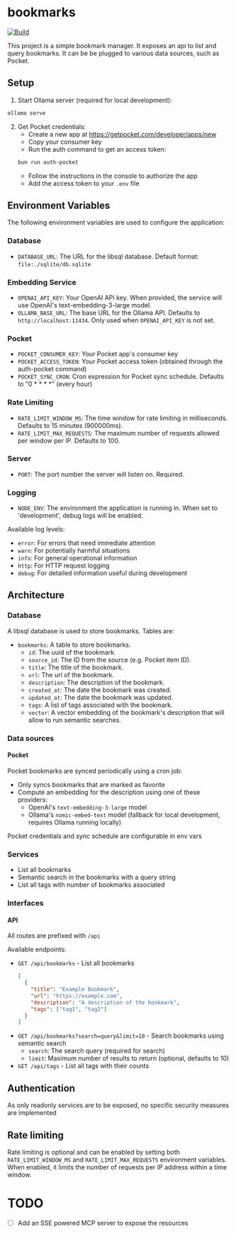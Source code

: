 # bookmarks

[![Build](https://github.com/fTrestour/bookmarks/actions/workflows/ci.yml/badge.svg)](https://github.com/fTrestour/bookmarks/actions/workflows/ci.yml)

This project is a simple bookmark manager. It exposes an api to list and query bookmarks.
It can be be plugged to various data sources, such as Pocket.

## Setup

1. Start Ollama server (required for local development):

```bash
ollama serve
```

2. Get Pocket credentials:
   - Create a new app at https://getpocket.com/developer/apps/new
   - Copy your consumer key
   - Run the auth command to get an access token:
   ```bash
   bun run auth-pocket
   ```
   - Follow the instructions in the console to authorize the app
   - Add the access token to your `.env` file

## Environment Variables

The following environment variables are used to configure the application:

### Database

- `DATABASE_URL`: The URL for the libsql database. Default format: `file:./sqlite/db.sqlite`

### Embedding Service

- `OPENAI_API_KEY`: Your OpenAI API key. When provided, the service will use OpenAI's text-embedding-3-large model.
- `OLLAMA_BASE_URL`: The base URL for the Ollama API. Defaults to `http://localhost:11434`. Only used when `OPENAI_API_KEY` is not set.

### Pocket

- `POCKET_CONSUMER_KEY`: Your Pocket app's consumer key
- `POCKET_ACCESS_TOKEN`: Your Pocket access token (obtained through the auth-pocket command)
- `POCKET_SYNC_CRON`: Cron expression for Pocket sync schedule. Defaults to "0 \* \* \* \*" (every hour)

### Rate Limiting

- `RATE_LIMIT_WINDOW_MS`: The time window for rate limiting in milliseconds. Defaults to 15 minutes (900000ms).
- `RATE_LIMIT_MAX_REQUESTS`: The maximum number of requests allowed per window per IP. Defaults to 100.

### Server

- `PORT`: The port number the server will listen on. Required.

### Logging

- `NODE_ENV`: The environment the application is running in. When set to 'development', debug logs will be enabled.

Available log levels:

- `error`: For errors that need immediate attention
- `warn`: For potentially harmful situations
- `info`: For general operational information
- `http`: For HTTP request logging
- `debug`: For detailed information useful during development

## Architecture

### Database

A libsql database is used to store bookmarks.
Tables are:

- `bookmarks`: A table to store bookmarks.
  - `id`: The uuid of the bookmark.
  - `source_id`: The ID from the source (e.g. Pocket item ID).
  - `title`: The title of the bookmark.
  - `url`: The url of the bookmark.
  - `description`: The description of the bookmark.
  - `created_at`: The date the bookmark was created.
  - `updated_at`: The date the bookmark was updated.
  - `tags`: A list of tags associated with the bookmark.
  - `vector`: A vector embedding of the bookmark's description that will allow to run semantic searches.

### Data sources

#### Pocket

Pocket bookmarks are synced periodically using a cron job:

- Only syncs bookmarks that are marked as favorite
- Compute an embedding for the description using one of these providers:
  - OpenAI's `text-embedding-3-large` model
  - Ollama's `nomic-embed-text` model (fallback for local development, requires Ollama running locally)

Pocket credentials and sync schedule are configurable in env vars

### Services

- List all bookmarks
- Semantic search in the bookmarks with a query string
- List all tags with number of bookmarks associated

### Interfaces

#### API

All routes are prefixed with `/api`

Available endpoints:

- `GET /api/bookmarks` - List all bookmarks
  ```json
  [
    {
      "title": "Example Bookmark",
      "url": "https://example.com",
      "description": "A description of the bookmark",
      "tags": ["tag1", "tag2"]
    }
  ]
  ```
- `GET /api/bookmarks?search=query&limit=10` - Search bookmarks using semantic search
  - `search`: The search query (required for search)
  - `limit`: Maximum number of results to return (optional, defaults to 10)
- `GET /api/tags` - List all tags with their counts

## Authentication

As only readonly services are to be exposed, no specific security measures are implemented

## Rate limiting

Rate limiting is optional and can be enabled by setting both `RATE_LIMIT_WINDOW_MS` and `RATE_LIMIT_MAX_REQUESTS` environment variables. When enabled, it limits the number of requests per IP address within a time window.

# TODO

- [ ] Add an SSE powered MCP server to expose the resources
